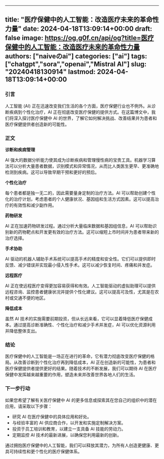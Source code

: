 
---
title: "医疗保健中的人工智能：改造医疗未来的革命性力量"
date: 2024-04-18T13:09:14+00:00
draft: false
image: https://og.g0f.cn/api/og?title=医疗保健中的人工智能：改造医疗未来的革命性力量
authors: ["naiveのai"]
categories: ["ai"]
tags: ["chatgpt","sora","openai","Mistral AI"]
slug: "20240418130914"
lastmod: 2024-04-18T13:09:14+00:00
---
### 引言

人工智能 (AI) 正在迅速改变我们生活的各个方面，医疗保健行业也不例外。从诊断疾病到个性化治疗，AI 正在彻底改变医疗保健的提供方式。在这篇博文中，我们将深入探讨医疗保健中 AI 的世界，了解它如何解决挑战、改善结果并为患者和医疗保健提供者创造新的可能性。

### 正文

**诊断和疾病管理**

AI 强大的数据分析能力使其成为诊断疾病和管理慢性病的宝贵工具。机器学习算法可以分析大量患者数据，识别模式和异常情况，从而比人类医生更早、更准确地检测到疾病。这可以导致早期干预和更好的预后。

**个性化治疗**

每个患者都是独一无二的，因此需要量身定制的治疗方法。AI 可以帮助创建个性化的治疗计划，考虑患者的个人健康状况、基因组和生活方式因素。这可以提高治疗的有效性和减少副作用。

**药物研发**

AI 正在加速药物研发过程。通过分析大量临床数据和基因组信息，AI 可以帮助识别新的药物靶点和开发更有效的治疗方法。这可以缩短上市时间并为患者带来新的治疗选择。

**手术协助**

AI 驱动的机器人辅助手术系统可以提高手术的精度和安全性。它们可以提供即时反馈、减少错误并实现最小侵入性手术。这可以减少恢复时间、疼痛和并发症。

**远程医疗**

AI 正在使远程医疗变得更加容易获得和有效。人工智能驱动的虚拟助理可以提供远程咨询、监控患者健康状况并提供个性化建议。这可以提高可及性，尤其是在农村或交通不便的地区。

**降低成本**

虽然 AI 技术的实施需要前期投资，但从长远来看，它可以显着降低医疗保健成本。通过提高诊断准确性、个性化治疗和减少手术并发症，AI 可以优化资源利用并降低整体支出。

### 结论

医疗保健中的人工智能是一场正在进行的革命，它有潜力彻底改变医疗保健的格局。从改善诊断到个性化治疗再到降低成本，AI 正在创造新的可能性，为患者和医疗保健提供者提供更好的结果。随着技术的不断发展，我们可以期待 AI 在医疗保健中发挥越来越重要的作用，塑造未来并改善世界各地人们的生活。

### 下一步行动

如果您希望了解有关医疗保健中 AI 的更多信息或探索其在您自己的组织中的潜在应用，请采取以下步骤：

* 研究 AI 在医疗保健中的具体应用和好处。
* 与经验丰富的 AI 供应商合作，以开发和实施定制解决方案。
* 投资于员工培训和教育，以建立一支具备 AI 技能的劳动力。
* 定期监控 AI 技术的最新进展，以确保您利用最新的创新。

通过拥抱医疗保健中的人工智能，我们可以释放其潜力，为所有人创造更健康、更具可持续性和更个性化的医疗保健体系。